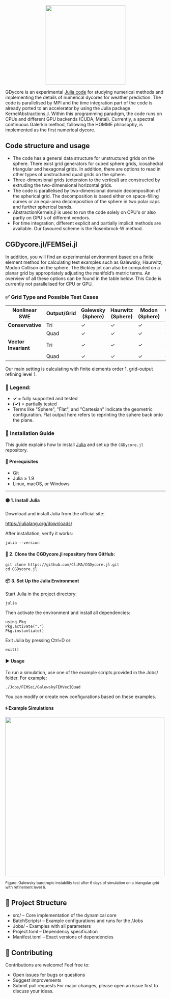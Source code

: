 <div align="center">
<img src="https://github.com/user-attachments/assets/bf53eeb8-d610-4114-98a8-de3bc9067e69" width="250"/>
</div>

GDycore is an experimental [Julia code](https://julialang.org/) for studying numerical methods and implementing the details of numerical dycores for weather prediction. The code is parallelised by MPI and the time integration part of the code is already ported to an accelerator by using the Julia package KernelAbstractions.jl. Within this programming paradigm, the code runs on CPUs and different GPU backends (CUDA, Metal). Currently, a spectral continuous Galerkin method, following the HOMME philosophy, is implemented as the first numerical dycore.

## Code structure and usage
* The code has a general data structure for unstructured grids on the sphere. There exist grid generators for cubed sphere grids, icosahedral triangular and hexagonal grids. In addition, there are options to read in other types of unstructured quad grids on the sphere.
* Three-dimensional grids (extension to the vertical) are constructed by extruding the two-dimensional horizontal grids.
* The code is parallelised by two-dimensional domain decomposition of the spherical grid. The decomposition is based either on space-filling curves or an equi-area decomposition of the sphere in two polar caps and further spherical bands. 
* AbstractionKernels.jl is used to run the code solely on CPU's or also partly on GPU's of different vendors. 
* For time integration, different explicit and partially implicit methods are available. Our favoured scheme is the  Rosenbrock-W method.

## CGDycore.jl/FEMSei.jl

In addition, you will find an experimental environment based on a finite element method for calculating test examples such as Galewsky, Haurwitz, Modon Collison on the sphere. The Bickley jet can also be computed on a planar grid by appropriately adjusting the manifold’s metric terms. An overview of all these options can be found in the table below. This Code is currently not parallelised for CPU or GPU. 

### ✅ Grid Type and Possible Test Cases

| **Nonlinear SWE**       | **Output/Grid** | **Galewsky** (Sphere) | **Haurwitz** (Sphere) | **Modon** (Sphere) | **Galewsky** (Flat) | **Haurwitz** (Flat) | **Modon** (Flat) | **Bickley** (Planar) |
|------------------------|------------------|------------------------|------------------------|---------------------|----------------------|-----------------------|---------------------|---------------------------|
| **Conservative**       | Tri              | ✓                      |   ✓                    |  ✓                  |      ✓               |    ✓                  |    ✓                 |    ✓                       |✓
|                        | Quad             | ✓                      | ✓                      | ✓                 |     ✓                | ✓                     |    ✓                  |      ✓                     |✓
| **Vector Invariant**   | Tri              | ✓                      | ✓                      |  ✓                  |   ✓                  |   ✓                   | ✓                 |   ✓                        |✓
|                        | Quad             | ✓                      |      ✓                 | ✓                |  ✓                   |  ✓                    | ✓                 |   ✓                        |✓

Our main setting is calculating with finite elements order 1, grid-output refining level 1. 
### 📌 Legend:
- **✓** = fully supported and tested 
- **(✓)** = partially tested  
- Terms like "Sphere", "Flat", and "Cartesian" indicate the geometric configuration. Flat output here refers to reprinting the sphere back onto the plane.

### 🚀 Installation Guide

This guide explains how to install [Julia](https://julialang.org/) and set up the `CGDycore.jl` repository.

#### 🧰 Prerequisites

- Git
- Julia ≥ 1.9
- Linux, macOS, or Windows

---

#### 🟣 1. Install Julia

Download and install Julia from the official site:

https://julialang.org/downloads/

After installation, verify it works:
```
julia --version
```
#### 📂 2. Clone the CGDycore.jl repository from GitHub:
```
git clone https://github.com/CliMA/CGDycore.jl.git
cd CGDycore.jl
```
#### 📦 3. Set Up the Julia Environment
Start Julia in the project directory:
```
julia
```
Then activate the environment and install all dependencies:
```
using Pkg
Pkg.activate(".")
Pkg.instantiate()
```
Exit Julia by pressing Ctrl+D or:
```
exit()
```
#### ▶️ Usage
To run a simulation, use one of the example scripts provided in the Jobs/ folder. For example:
```
./Jobs/FEMSei/GalewskyFEMVecIQuad
```
You can modify or create new configurations based on these examples.

#### :cyclone: Example Simulations
<img src="https://github.com/user-attachments/assets/e56bc457-d1a3-4255-addd-fc00465707d7" width="500"/>

<sub>Figure: Galewsky barotropic instability test after 6 days of simulation on a triangular grid with refinement level 6.</sub>


## 📂 Project Structure
- src/ – Core implementation of the dynamical core
- BatchScripts/ – Example configurations and runs for the /Jobs
- Jobs/ - Examples with all parameters 
- Project.toml – Dependency specification
- Manifest.toml – Exact versions of dependencies
 
## 🤝 Contributing

Contributions are welcome! Feel free to:
- Open issues for bugs or questions
- Suggest improvements
- Submit pull requests
For major changes, please open an issue first to discuss your ideas.
